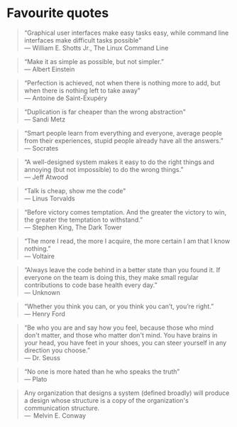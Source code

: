# Favourite quotes

> “Graphical user interfaces make easy tasks easy, while command line interfaces
> make difficult tasks possible"\
> ― William E. Shotts Jr., The Linux Command Line

> “Make it as simple as possible, but not simpler.”\
> ― Albert Einstein

> “Perfection is achieved, not when there is nothing more to add, but when there
> is nothing left to take away"\
> ― Antoine de Saint-Exupéry

> “Duplication is far cheaper than the wrong abstraction"\
> ― Sandi Metz

> “Smart people learn from everything and everyone, average people from their
> experiences, stupid people already have all the answers.”\
> ― Socrates

> “A well-designed system makes it easy to do the right things and annoying (but
> not impossible) to do the wrong things.”\
> ― Jeff Atwood

> “Talk is cheap, show me the code"\
> ― Linus Torvalds

> “Before victory comes temptation. And the greater the victory to win, the
> greater the temptation to withstand.”\
> ― Stephen King, The Dark Tower

> “The more I read, the more I acquire, the more certain I am that I know
> nothing.”\
> ― Voltaire

> “Always leave the code behind in a better state than you found it. If everyone
> on the team is doing this, they make small regular contributions to code base
> health every day.”\
> ― Unknown

> “Whether you think you can, or you think you can’t, you’re right.”\
> ― Henry Ford

> “Be who you are and say how you feel, because those who mind don't matter, and
> those who matter don't mind. You have brains in your head, you have feet in
> your shoes, you can steer yourself in any direction you choose.”\
> ― Dr. Seuss

> “No one is more hated than he who speaks the truth”\
> ― Plato

> Any organization that designs a system (defined broadly) will produce a design
> whose structure is a copy of the organization's communication structure.\
> ―  Melvin E. Conway
